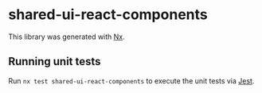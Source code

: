 # shared-ui-react-components

This library was generated with [Nx](https://nx.dev).

## Running unit tests

Run `nx test shared-ui-react-components` to execute the unit tests via [Jest](https://jestjs.io).
